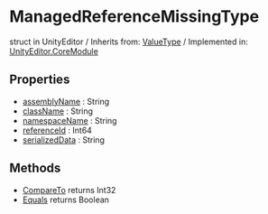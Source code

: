 # ManagedReferenceMissingType
struct in UnityEditor
 / Inherits from: <a href="https://docs.unity3d.com/6000.0/Documentation/ScriptReference/ValueType.html" target="_blank">ValueType</a> / Implemented in: <a href="https://docs.unity3d.com/6000.0/Documentation/ScriptReference/UnityEditor.CoreModule.html" target="_blank">UnityEditor.CoreModule</a>
## Properties
- <a href="https://docs.unity3d.com/6000.0/Documentation/ScriptReference/ManagedReferenceMissingType-assemblyName.html" target="_blank">assemblyName</a> : String
- <a href="https://docs.unity3d.com/6000.0/Documentation/ScriptReference/ManagedReferenceMissingType-className.html" target="_blank">className</a> : String
- <a href="https://docs.unity3d.com/6000.0/Documentation/ScriptReference/ManagedReferenceMissingType-namespaceName.html" target="_blank">namespaceName</a> : String
- <a href="https://docs.unity3d.com/6000.0/Documentation/ScriptReference/ManagedReferenceMissingType-referenceId.html" target="_blank">referenceId</a> : Int64
- <a href="https://docs.unity3d.com/6000.0/Documentation/ScriptReference/ManagedReferenceMissingType-serializedData.html" target="_blank">serializedData</a> : String
## Methods
- <a href="https://docs.unity3d.com/6000.0/Documentation/ScriptReference/ManagedReferenceMissingType.CompareTo.html" target="_blank">CompareTo</a> returns Int32
- <a href="https://docs.unity3d.com/6000.0/Documentation/ScriptReference/ManagedReferenceMissingType.Equals.html" target="_blank">Equals</a> returns Boolean
